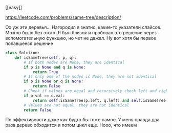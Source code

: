 [[easy]]

https://leetcode.com/problems/same-tree/description/

Ох уж эти деревья... Нагородил я знатно, какие-то указатели слайсов. Можно было без этого. Я был близок и пробовал это решение через вспомогательную функцию, но чет не дажал. Ну вот хотя бы первое попавшееся решение
```python
class Solution:
    def isSameTree(self, p, q):
        # If both nodes are None, they are identical
        if p is None and q is None:
            return True
        # If only one of the nodes is None, they are not identical
        if p is None or q is None:
            return False
        # Check if values are equal and recursively check left and right subtrees
        if p.val == q.val:
            return self.isSameTree(p.left, q.left) and self.isSameTree(p.right, q.right)
        # Values are not equal, they are not identical
        return False
```
По эффективности даже как будто бы тоже самое. У меня правда два раза дерево обходится и потом цикл еще. Нооо, что имеем